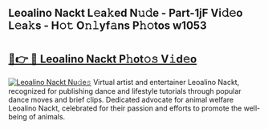 ## Leoalino Nackt L𝚎a𝚔ed N𝚞𝚍e - Part-1jF Vi𝚍𝚎o L𝚎a𝚔s - H𝚘𝚝 O𝚗𝚕yf𝚊ns P𝚑𝚘tos w1053

# <h2><a href="http://kf48p03.oniu.top/?m=Leoalino+Nackt">🔗👉 🔴 Leoalino Nackt P𝚑ot𝚘𝚜 V𝚒d𝚎o</a></h2>

[![Leoalino Nackt Nu𝚍e𝚜](https://i.imgur.com/0qMVB7G.gif)](http://kf48p03.oniu.top/?m=Leoalino+Nackt)
Virtual artist and entertainer Leoalino Nackt, recognized for publishing dance and lifestyle tutorials through popular dance moves and brief clips. Dedicated advocate for animal welfare Leoalino Nackt, celebrated for their passion and efforts to promote the well-being of animals.  
